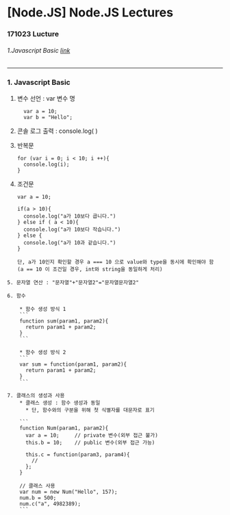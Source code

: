 # [Node.JS] Node.JS Lectures
### 171023 Lucture
###### 1.Javascript Basic [link](https://github.com/RicheyHans/-Node.js-Node_JS_Lecutre/blob/master/Lectures/171023/171023.md#1-javascript-basic)
- - -
### 1. Javascript Basic

  1. 변수 선언 : var 변수 명

      ```
        var a = 10;
        var b = "Hello";
      ```  

  2. 콘솔 로그 출력 : console.log( )

  3. 반복문

      ```
      for (var i = 0; i < 10; i ++){
        console.log(i);
      }
      ```

  4. 조건문

      ```
      var a = 10;

      if(a > 10){
        console.log("a가 10보다 큽니다.")
      } else if ( a < 10){
        console.log("a가 10보다 작습니다.")
      } else {
        console.log("a가 10과 같습니다.")
      }

      단, a가 10인지 확인할 경우 a === 10 으로 value와 type을 동시에 확인해야 함
      (a == 10 이 조건일 경우, int와 string을 동일하게 처리)

      ```

    5. 문자열 연산 : "문자열"+"문자열2"="문자열문자열2"

    6. 함수

        * 함수 생성 방식 1
        ```
        function sum(param1, param2){
          return param1 + param2;
        }
        ```

        * 함수 생성 방식 2
        ```
        var sum = function(param1, param2){
          return param1 + param2;
        }
        ```

    7. 클래스의 생성과 사용
        * 클래스 생성 : 함수 생성과 동일
          * 단, 함수와의 구분을 위해 첫 식별자를 대문자로 표기

        ```
        function Num(param1, param2){
          var a = 10;     // private 변수(외부 접근 불가)
          this.b = 10;    // public 변수(외부 접근 가능)

          this.c = function(param3, param4){
            //
          };
        }

        // 클래스 사용
        var num = new Num("Hello", 157);
        num.b = 500;
        num.c("a", 4982389);
        ```
